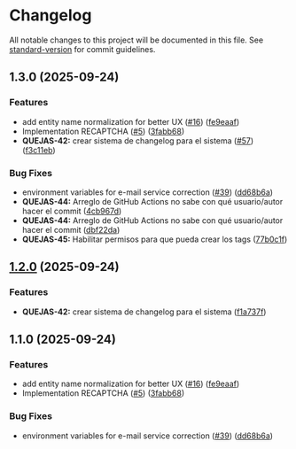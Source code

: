 # Changelog

All notable changes to this project will be documented in this file. See [standard-version](https://github.com/conventional-changelog/standard-version) for commit guidelines.

## 1.3.0 (2025-09-24)


### Features

* add entity name normalization for better UX ([#16](https://github.com/grupo-Software-2/TALLER_QUEJAS/issues/16)) ([fe9eaaf](https://github.com/grupo-Software-2/TALLER_QUEJAS/commit/fe9eaaf09120a560ed9b28c2ade7cee6761dce09))
* Implementation RECAPTCHA ([#5](https://github.com/grupo-Software-2/TALLER_QUEJAS/issues/5)) ([3fabb68](https://github.com/grupo-Software-2/TALLER_QUEJAS/commit/3fabb68dbc37b9e9f2527b69deeb17148534f4c5))
* **QUEJAS-42:** crear sistema de changelog para el sistema ([#57](https://github.com/grupo-Software-2/TALLER_QUEJAS/issues/57)) ([f3c11eb](https://github.com/grupo-Software-2/TALLER_QUEJAS/commit/f3c11eb62a6d3484f2e40aeefb411fe073cc1618))


### Bug Fixes

* environment variables for e-mail service correction ([#39](https://github.com/grupo-Software-2/TALLER_QUEJAS/issues/39)) ([dd68b6a](https://github.com/grupo-Software-2/TALLER_QUEJAS/commit/dd68b6a0d205429ee93e07d420f0d1a8795dc433))
* **QUEJAS-44:** Arreglo de GitHub Actions no sabe con qué usuario/autor hacer el commit ([4cb967d](https://github.com/grupo-Software-2/TALLER_QUEJAS/commit/4cb967def7ba190e5f117a5c776d7defe69eb2ae))
* **QUEJAS-44:** Arreglo de GitHub Actions no sabe con qué usuario/autor hacer el commit ([dbf22da](https://github.com/grupo-Software-2/TALLER_QUEJAS/commit/dbf22da7310839d9c4ad75d142a0dc2042697a99))
* **QUEJAS-45:** Habilitar permisos para que pueda crear los tags ([77b0c1f](https://github.com/grupo-Software-2/TALLER_QUEJAS/commit/77b0c1f4fd4a00b0ff1c34144f10e1b4871bc5ce))

## [1.2.0](https://github.com/grupo-Software-2/TALLER_QUEJAS/compare/v1.1.0...v1.2.0) (2025-09-24)


### Features

* **QUEJAS-42:** crear sistema de changelog para el sistema ([f1a737f](https://github.com/grupo-Software-2/TALLER_QUEJAS/commit/f1a737fe7d31f007030e10caa6056bab5f9acbbd))

## 1.1.0 (2025-09-24)


### Features

* add entity name normalization for better UX ([#16](https://github.com/grupo-Software-2/TALLER_QUEJAS/issues/16)) ([fe9eaaf](https://github.com/grupo-Software-2/TALLER_QUEJAS/commit/fe9eaaf09120a560ed9b28c2ade7cee6761dce09))
* Implementation RECAPTCHA ([#5](https://github.com/grupo-Software-2/TALLER_QUEJAS/issues/5)) ([3fabb68](https://github.com/grupo-Software-2/TALLER_QUEJAS/commit/3fabb68dbc37b9e9f2527b69deeb17148534f4c5))


### Bug Fixes

* environment variables for e-mail service correction ([#39](https://github.com/grupo-Software-2/TALLER_QUEJAS/issues/39)) ([dd68b6a](https://github.com/grupo-Software-2/TALLER_QUEJAS/commit/dd68b6a0d205429ee93e07d420f0d1a8795dc433))
